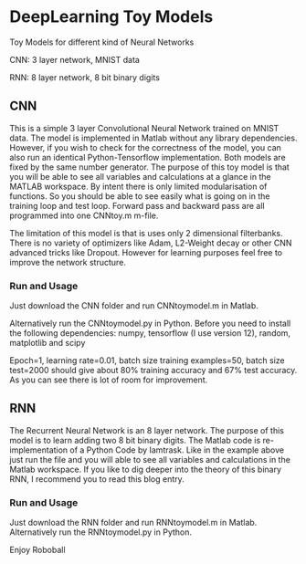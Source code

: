 # DeepLearning Toy Models
Toy Models for different kind of Neural Networks

CNN: 3 layer network, MNIST data

RNN: 8 layer network, 8 bit binary digits
## CNN
This is a simple 3 layer Convolutional Neural Network trained on MNIST data. The model is implemented in Matlab without any library dependencies. However, if you wish to check for the correctness of the model, you can also run an identical Python-Tensorflow implementation. Both models are fixed by the same number generator. The purpose of this toy model is that you will be able to see all variables and calculations at a glance in the MATLAB workspace. By intent there is only limited modularisation of functions. So you should be able to see easily what is going on in the training loop and test loop. Forward pass and backward pass are all programmed into one CNNtoy.m m-file.

The limitation of this model is that is uses only 2 dimensional filterbanks. There is no variety of optimizers like Adam, L2-Weight decay or other CNN advanced tricks like Dropout. However for learning purposes feel free to improve the network structure.
### Run and Usage
Just download the CNN folder and run CNNtoymodel.m in Matlab.

Alternatively run the CNNtoymodel.py in Python. Before you need to install the following dependencies:
numpy, tensorflow (I use version 12), random, matplotlib and scipy

Epoch=1, learning rate=0.01, batch size training examples=50, batch size test=2000 should give about 80% training accuracy and 67% test accuracy. As you can see there is lot of room for improvement.

## RNN
The Recurrent Neural Network is an 8 layer network. The purpose of this model is to  learn adding two 8 bit binary digits. The Matlab code is re-implementation of a Python Code by Iamtrask. Like in the example above just run the file and you will able to see all variables and calculations in the Matlab workspace. If you like to dig deeper into the theory of this binary RNN, I recommend you to read this blog entry.

### Run and Usage
Just download the RNN folder and run RNNtoymodel.m in Matlab.
Alternatively run the RNNtoymodel.py in Python.

Enjoy Roboball

